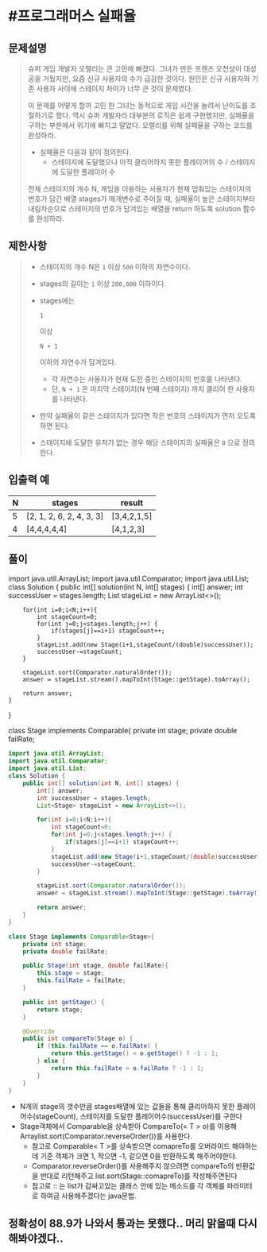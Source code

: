 # #프로그래머스 실패율

## 문제설명

> 슈퍼 게임 개발자 오렐리는 큰 고민에 빠졌다. 그녀가 만든 프랜즈 오천성이 대성공을 거뒀지만, 요즘 신규 사용자의 수가 급감한 것이다. 원인은 신규 사용자와 기존 사용자 사이에 스테이지 차이가 너무 큰 것이 문제였다.
>
> 이 문제를 어떻게 할까 고민 한 그녀는 동적으로 게임 시간을 늘려서 난이도를 조절하기로 했다. 역시 슈퍼 개발자라 대부분의 로직은 쉽게 구현했지만, 실패율을 구하는 부분에서 위기에 빠지고 말았다. 오렐리를 위해 실패율을 구하는 코드를 완성하라.
>
> - 실패율은 다음과 같이 정의한다.
>   - 스테이지에 도달했으나 아직 클리어하지 못한 플레이어의 수 / 스테이지에 도달한 플레이어 수
>
> 전체 스테이지의 개수 N, 게임을 이용하는 사용자가 현재 멈춰있는 스테이지의 번호가 담긴 배열 stages가 매개변수로 주어질 때, 실패율이 높은 스테이지부터 내림차순으로 스테이지의 번호가 담겨있는 배열을 return 하도록 solution 함수를 완성하라.

## 제한사항

> - 스테이지의 개수 N은 `1` 이상 `500` 이하의 자연수이다.
>
> - stages의 길이는 `1` 이상 `200,000` 이하이다.
>
> - stages에는
>
>    
>
>   ```
>   1
>   ```
>
>    
>
>   이상
>
>    
>
>   ```
>   N + 1
>   ```
>
>    
>
>   이하의 자연수가 담겨있다.
>
>   - 각 자연수는 사용자가 현재 도전 중인 스테이지의 번호를 나타낸다.
>   - 단, `N + 1` 은 마지막 스테이지(N 번째 스테이지) 까지 클리어 한 사용자를 나타낸다.
>
> - 만약 실패율이 같은 스테이지가 있다면 작은 번호의 스테이지가 먼저 오도록 하면 된다.
>
> - 스테이지에 도달한 유저가 없는 경우 해당 스테이지의 실패율은 `0` 으로 정의한다.

## 입출력 예

| N    | stages                   | result      |
| ---- | ------------------------ | ----------- |
| 5    | [2, 1, 2, 6, 2, 4, 3, 3] | [3,4,2,1,5] |
| 4    | [4,4,4,4,4]              | [4,1,2,3]   |



## 풀이

import java.util.ArrayList;
import java.util.Comparator;
import java.util.List;
class Solution {
    public int[] solution(int N, int[] stages) {
        int[] answer;
        int successUser = stages.length;
        List<Stage> stageList = new ArrayList<>();

        for(int i=0;i<N;i++){
            int stageCount=0;
            for(int j=0;j<stages.length;j++) {
                if(stages[j]==i+1) stageCount++;
            }
            stageList.add(new Stage(i+1,stageCount/(double)successUser));
            successUser-=stageCount;
        }
    
        stageList.sort(Comparator.naturalOrder());
        answer = stageList.stream().mapToInt(Stage::getStage).toArray();
    
        return answer;
    }
}

class Stage implements Comparable<Stage>{
    private int stage;
    private double failRate;

```java
import java.util.ArrayList;
import java.util.Comparator;
import java.util.List;
class Solution {
    public int[] solution(int N, int[] stages) {
        int[] answer;
        int successUser = stages.length;
        List<Stage> stageList = new ArrayList<>();

        for(int i=0;i<N;i++){
            int stageCount=0;
            for(int j=0;j<stages.length;j++) {
                if(stages[j]==i+1) stageCount++;
            }
            stageList.add(new Stage(i+1,stageCount/(double)successUser));
            successUser-=stageCount;
        }

        stageList.sort(Comparator.naturalOrder());
        answer = stageList.stream().mapToInt(Stage::getStage).toArray();

        return answer;
    }
}

class Stage implements Comparable<Stage>{
    private int stage;
    private double failRate;

    public Stage(int stage, double failRate){
        this.stage = stage;
        this.failRate = failRate;
    }

    public int getStage() {
        return stage;
    }

    @Override
    public int compareTo(Stage o) {
        if (this.failRate == o.failRate) {
            return this.getStage() < o.getStage() ? -1 : 1;
        } else {
            return this.failRate > o.failRate ? -1 : 1;
        }
    }
}
```
- N개의 stage의 갯수만큼 stages배열에 있는 값들을 통해 클리어하지 못한 플레이어수(stageCount), 스테이지를 도달한 플레이어수(successUser)를 구한다
- Stage객체에서 Comparable을 상속받아 CompareTo(< T > o)를 이용해 Arraylist.sort(Comparator.reverseOrder())를 사용한다.
  - 참고로 Comparable< T >를 상속받으면 comapreTo를 오버라이드 해야하는데 기준 객체가 크면 1, 작으면 -1, 같으면 0을 반환하도록 해주어야한다.
  - Comparator.reverseOrder()를 사용해주지 않으려면 compareTo의 반환값을 반대로 리턴해주고 list.sort(Stage::comapreTo)를 작성해주면된다
  - 참고로 :: 는 list가 감싸고있는 클래스 안에 있는 메소드를 각 객체를 파라미터로 하여금 사용해주겠다는 java문법.



## 정확성이 88.9가 나와서 통과는 못했다.. 머리 맑을때 다시 해봐야겠다..